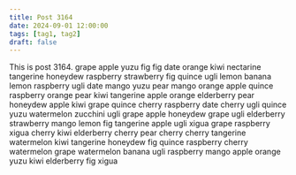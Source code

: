 ```yaml
---
title: Post 3164
date: 2024-09-01 12:00:00
tags: [tag1, tag2]
draft: false
---
```

This is post 3164.
grape
apple
yuzu
fig
fig
date
orange
kiwi
nectarine
tangerine
honeydew
raspberry
strawberry
fig
quince
ugli
lemon
banana
lemon
raspberry
ugli
date
mango
yuzu
pear
mango
orange
apple
quince
raspberry
orange
pear
kiwi
tangerine
apple
orange
elderberry
pear
honeydew
apple
kiwi
grape
quince
cherry
raspberry
date
cherry
ugli
quince
yuzu
watermelon
zucchini
ugli
grape
apple
honeydew
grape
ugli
elderberry
strawberry
mango
lemon
fig
tangerine
apple
ugli
xigua
grape
raspberry
xigua
cherry
kiwi
elderberry
cherry
pear
cherry
cherry
tangerine
watermelon
kiwi
tangerine
honeydew
fig
quince
raspberry
cherry
watermelon
grape
watermelon
banana
ugli
raspberry
mango
apple
orange
yuzu
kiwi
elderberry
fig
xigua
